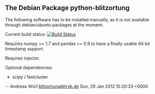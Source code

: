 
The Debian Package python-blitzortung
----------------------------

The following software has to be installed manually, as it is not available through debian/ubuntu packages at the moment:

Current build status: [![Build Status](https://travis-ci.org/wuan/bo-python.svg?branch=master)](https://travis-ci.org/wuan/bo-python)

Requires numpy >= 1.7 and pandas >= 0.9 to have a finally usable 64 bit timestamp support.

Requires injector.

Optional dependencies:
  * scipy / fastcluster

 -- Andreas Würl <blitzortung@tryb.de>  Sun, 29 Jan 2012 15:20:33 +0000
